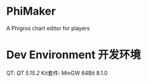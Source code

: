 # PhiMaker
A Phigros chart editor for players

# Dev Environment 开发环境
QT:      _QT 5.15.2_ 
Kit套件: MinGW 64Bit 8.1.0

